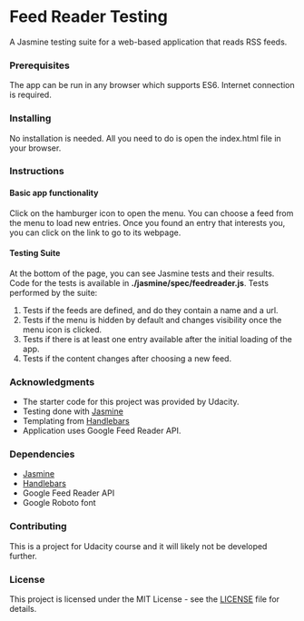 # Feed Reader Testing
A Jasmine testing suite for a web-based application that reads RSS feeds.

### Prerequisites
The app can be run in any browser which supports ES6. Internet connection is required.

### Installing
No installation is needed. All you need to do is open the index.html file in your browser.

### Instructions
#### Basic app functionality
Click on the hamburger icon to open the menu. You can choose a feed from the menu to load new entries. Once you found an entry that interests you, you can click on the link to go to its webpage.
#### Testing Suite
At the bottom of the page, you can see Jasmine tests and their results. Code for the tests is available in **./jasmine/spec/feedreader.js**.
Tests performed by the suite:
1. Tests if the feeds are defined, and do they contain a name and a url.
2. Tests if the menu is hidden by default and changes visibility once the menu icon is clicked.
3. Tests if there is at least one entry available after the initial loading of the app.
4. Tests if the content changes after choosing a new feed.

### Acknowledgments
* The starter code for this project was provided by Udacity.
* Testing done with [Jasmine](http://jasmine.github.io/)
* Templating from [Handlebars](https://handlebarsjs.com/)
* Application uses Google Feed Reader API.

### Dependencies
* [Jasmine](http://jasmine.github.io/)
* [Handlebars](https://handlebarsjs.com/)
* Google Feed Reader API
* Google Roboto font

### Contributing
This is a project for Udacity course and it will likely not be developed further.

### License
This project is licensed under the MIT License - see the [LICENSE](https://github.com/Trufs/arcade-game-project/blob/master/LICENSE) file for details.

